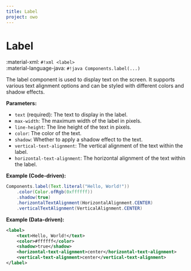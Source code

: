 ```yaml
---
title: Label
project: owo
---
```


# Label

:material-xml: `#!xml <label>`<br>
:material-language-java: `#!java Components.label(...)`

The label component is used to display text on the screen. It supports various text alignment options and can be styled with different colors and shadow effects.

**Parameters:**

- `text` (required): The text to display in the label.
- `max-width`: The maximum width of the label in pixels.
- `line-height`: The line height of the text in pixels.
- `color`: The color of the text.
- `shadow`: Whether to apply a shadow effect to the text.
- `vertical-text-alignment`: The vertical alignment of the text within the label.
- `horizontal-text-alignment`: The horizontal alignment of the text within the label.

**Example (Code-driven):**

```java
Components.label(Text.literal("Hello, World!"))
    .color(Color.ofRgb(0xffffff))
    .shadow(true)
    .horizontalTextAlignment(HorizontalAlignment.CENTER)
    .verticalTextAlignment(VerticalAlignment.CENTER)
```

**Example (Data-driven):**

```xml
<label>
    <text>Hello, World!</text>
    <color>#ffffff</color>
    <shadow>true</shadow>
    <horizontal-text-alignment>center</horizontal-text-alignment>
    <vertical-text-alignment>center</vertical-text-alignment>
</label>
```